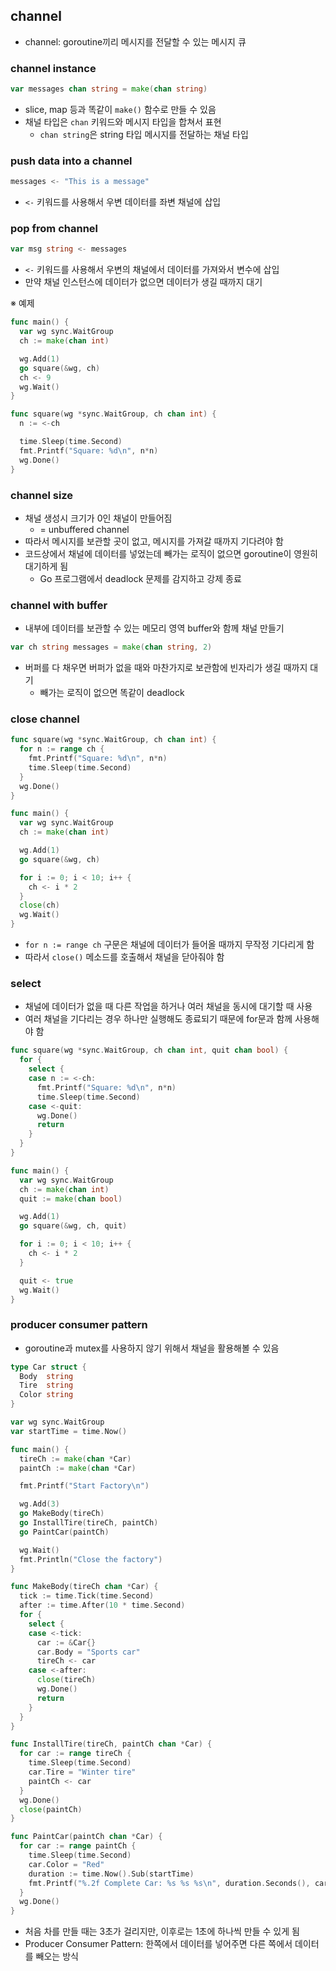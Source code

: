 ## channel

- channel: goroutine끼리 메시지를 전달할 수 있는 메시지 큐

### channel instance

```go
var messages chan string = make(chan string)
```

- slice, map 등과 똑같이 `make()` 함수로 만들 수 있음
- 채널 타입은 `chan` 키워드와 메시지 타입을 합쳐서 표현
  - `chan string`은 string 타입 메시지를 전달하는 채널 타입

### push data into a channel

```go
messages <- "This is a message"
```

- `<-` 키워드를 사용해서 우변 데이터를 좌변 채널에 삽입

### pop from channel

```go
var msg string <- messages
```

- `<-` 키워드를 사용해서 우변의 채널에서 데이터를 가져와서 변수에 삽입
- 만약 채널 인스턴스에 데이터가 없으면 데이터가 생길 때까지 대기

※ 예제

```go
func main() {
  var wg sync.WaitGroup
  ch := make(chan int)

  wg.Add(1)
  go square(&wg, ch)
  ch <- 9
  wg.Wait()
}

func square(wg *sync.WaitGroup, ch chan int) {
  n := <-ch

  time.Sleep(time.Second)
  fmt.Printf("Square: %d\n", n*n)
  wg.Done()
}
```

### channel size

- 채널 생성시 크기가 0인 채널이 만들어짐
  - = unbuffered channel
- 따라서 메시지를 보관할 곳이 없고, 메시지를 가져갈 때까지 기다려야 함
- 코드상에서 채널에 데이터를 넣었는데 빼가는 로직이 없으면 goroutine이 영원히 대기하게 됨
  - Go 프로그램에서 deadlock 문제를 감지하고 강제 종료

### channel with buffer

- 내부에 데이터를 보관할 수 있는 메모리 영역 buffer와 함께 채널 만들기

```go
var ch string messages = make(chan string, 2)
```

- 버퍼를 다 채우면 버퍼가 없을 때와 마찬가지로 보관함에 빈자리가 생길 때까지 대기
  - 빼가는 로직이 없으면 똑같이 deadlock

### close channel

```go
func square(wg *sync.WaitGroup, ch chan int) {
  for n := range ch {
    fmt.Printf("Square: %d\n", n*n)
    time.Sleep(time.Second)
  }
  wg.Done()
}

func main() {
  var wg sync.WaitGroup
  ch := make(chan int)

  wg.Add(1)
  go square(&wg, ch)

  for i := 0; i < 10; i++ {
    ch <- i * 2
  }
  close(ch)
  wg.Wait()
}
```

- `for n := range ch` 구문은 채널에 데이터가 들어올 때까지 무작정 기다리게 함
- 따라서 `close()` 메소드를 호출해서 채널을 닫아줘야 함

### select

- 채널에 데이터가 없을 때 다른 작업을 하거나 여러 채널을 동시에 대기할 때 사용
- 여러 채널을 기다리는 경우 하나만 실행해도 종료되기 때문에 for문과 함께 사용해야 함

```go
func square(wg *sync.WaitGroup, ch chan int, quit chan bool) {
  for {
    select {
    case n := <-ch:
      fmt.Printf("Square: %d\n", n*n)
      time.Sleep(time.Second)
    case <-quit:
      wg.Done()
      return
    }
  }
}

func main() {
  var wg sync.WaitGroup
  ch := make(chan int)
  quit := make(chan bool)

  wg.Add(1)
  go square(&wg, ch, quit)

  for i := 0; i < 10; i++ {
    ch <- i * 2
  }

  quit <- true
  wg.Wait()
}
```

### producer consumer pattern

- goroutine과 mutex를 사용하지 않기 위해서 채널을 활용해볼 수 있음

```go
type Car struct {
  Body  string
  Tire  string
  Color string
}

var wg sync.WaitGroup
var startTime = time.Now()

func main() {
  tireCh := make(chan *Car)
  paintCh := make(chan *Car)

  fmt.Printf("Start Factory\n")

  wg.Add(3)
  go MakeBody(tireCh)
  go InstallTire(tireCh, paintCh)
  go PaintCar(paintCh)

  wg.Wait()
  fmt.Println("Close the factory")
}

func MakeBody(tireCh chan *Car) {
  tick := time.Tick(time.Second)
  after := time.After(10 * time.Second)
  for {
    select {
    case <-tick:
      car := &Car{}
      car.Body = "Sports car"
      tireCh <- car
    case <-after:
      close(tireCh)
      wg.Done()
      return
    }
  }
}

func InstallTire(tireCh, paintCh chan *Car) {
  for car := range tireCh {
    time.Sleep(time.Second)
    car.Tire = "Winter tire"
    paintCh <- car
  }
  wg.Done()
  close(paintCh)
}

func PaintCar(paintCh chan *Car) {
  for car := range paintCh {
    time.Sleep(time.Second)
    car.Color = "Red"
    duration := time.Now().Sub(startTime)
    fmt.Printf("%.2f Complete Car: %s %s %s\n", duration.Seconds(), car.Body, car.Tire, car.Color)
  }
  wg.Done()
}
```

- 처음 차를 만들 때는 3초가 걸리지만, 이후로는 1초에 하나씩 만들 수 있게 됨
- Producer Consumer Pattern: 한쪽에서 데이터를 넣어주면 다른 쪽에서 데이터를 빼오는 방식
